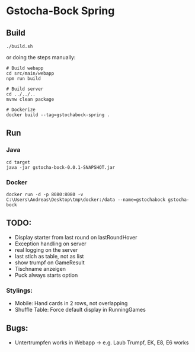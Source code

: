 # Gstocha-Bock Spring

## Build
```
./build.sh
```
or doing the steps manually:
```
# Build webapp
cd src/main/webapp
npm run build

# Build server
cd ../../..
mvnw clean package

# Dockerize
docker build --tag=gstochabock-spring .
```

## Run
### Java
```
cd target
java -jar gstocha-bock-0.0.1-SNAPSHOT.jar
```

### Docker
```
docker run -d -p 8080:8080 -v C:\Users\Andreas\Desktop\tmp\docker:/data --name=gstochabock gstocha-bock
```

## TODO:
  - Display starter from last round on lastRoundHover
  - Exception handling on server
  - real logging on the server
  - last stich as table, not as list
  - show trumpf on GameResult
  - Tischname anzeigen
  - Puck always starts option

### Stylings:
  - Mobile: Hand cards in 2 rows, not overlapping
  - Shuffle Table: Force default display in RunningGames
  

## Bugs:
  - Untertrumpfen works in Webapp -> e.g. Laub Trumpf, EK, E8, E6 works